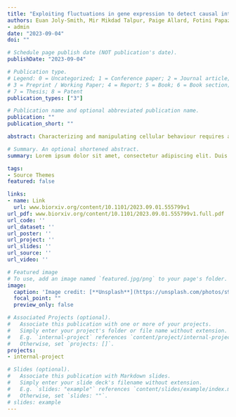 ```yaml
---
title: "Exploiting fluctuations in gene expression to detect causal interactions between genes"
authors: Euan Joly-Smith, Mir Mikdad Talpur, Paige Allard, Fotini Papazotoz, Laurent Potvin-Trottier, and Andreas Hilfinger
- admin
date: "2023-09-04"
doi: ""

# Schedule page publish date (NOT publication's date).
publishDate: "2023-09-04"

# Publication type.
# Legend: 0 = Uncategorized; 1 = Conference paper; 2 = Journal article;
# 3 = Preprint / Working Paper; 4 = Report; 5 = Book; 6 = Book section;
# 7 = Thesis; 8 = Patent
publication_types: ["3"]

# Publication name and optional abbreviated publication name.
publication: ""
publication_short: ""

abstract: Characterizing and manipulating cellular behaviour requires a mechanistic understanding of the causal in- teractions between cellular components. We present an approach that can detect causal interactions between genes without the need to perturb the physiological state of cells. This approach exploits naturally occurring cell-to-cell variability which is experimentally accessible from static population snapshots of genetically iden- tical cells without the need to follow cells over time. Our main contribution is a simple mathematical relation that constrains the propagation of gene expression noise through biochemical reaction networks. This relation allows us to rigorously interpret fluctuation data even when only a small part of a complex gene regulatory process can be observed. This relation can be exploited to detect causal interactions by synthetically engineer- ing a passive reporter of gene expression, akin to the established “dual reporter assay”. While the focus of our contribution is theoretical, we also present an experimental proof-of-principle to illustrate the approach. Our data from synthetic gene regulatory networks in E. coli are not unequivocal but suggest that the method could prove useful in practice to identify causal interactions between genes from non-genetic cell-to-cell variability.

# Summary. An optional shortened abstract.
summary: Lorem ipsum dolor sit amet, consectetur adipiscing elit. Duis posuere tellus ac convallis placerat. Proin tincidunt magna sed ex sollicitudin condimentum.

tags:
- Source Themes
featured: false

links:
- name: Link
  url: www.biorxiv.org/content/10.1101/2023.09.01.555799v1
url_pdf: www.biorxiv.org/content/10.1101/2023.09.01.555799v1.full.pdf
url_code: ''
url_dataset: ''
url_poster: ''
url_project: ''
url_slides: ''
url_source: ''
url_video: ''

# Featured image
# To use, add an image named `featured.jpg/png` to your page's folder. 
image:
  caption: 'Image credit: [**Unsplash**](https://unsplash.com/photos/s9CC2SKySJM)'
  focal_point: ""
  preview_only: false

# Associated Projects (optional).
#   Associate this publication with one or more of your projects.
#   Simply enter your project's folder or file name without extension.
#   E.g. `internal-project` references `content/project/internal-project/index.md`.
#   Otherwise, set `projects: []`.
projects:
- internal-project

# Slides (optional).
#   Associate this publication with Markdown slides.
#   Simply enter your slide deck's filename without extension.
#   E.g. `slides: "example"` references `content/slides/example/index.md`.
#   Otherwise, set `slides: ""`.
# slides: example
---
```


